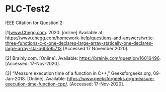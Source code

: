 # PLC-Test2
IEEE Citation for Question 2:

[1]www.Chegg.com. 2020. [online] Available at: <https://www.chegg.com/homework-help/questions-and-answers/write-three-functions-c-c-one-declares-large-array-statically-one-declares-large-array-sta-q60595713> [Accessed 17 November 2020].

[2]	Brainly.com. [Online]. Available: https://brainly.com/question/16016496. [Accessed: 17-Nov-2020].

[3]	“Measure execution time of a function in C++,” Geeksforgeeks.org, 09-Jan-2018. [Online]. Available: https://www.geeksforgeeks.org/measure-execution-time-function-cpp/. [Accessed: 17-Nov-2020].
